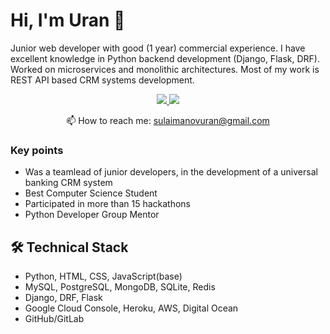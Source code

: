 # Hi, I'm Uran 👋
Junior web developer with good (1 year) commercial experience. I have excellent knowledge in Python backend development (Django, Flask, DRF). Worked on microservices and monolithic architectures. Most of my work is REST API based CRM systems development.
<!-- 
<p align='center'>
   <a href="https://github-readme-stats.vercel.app/api?username=romankh3&show_icons=true&count_private=true"><img
           height=150
           src="https://github-readme-stats.vercel.app/api?username=romankh3&show_icons=true&count_private=true"/></a>
   <a href="https://github.com/romankh3/github-readme-stats"><img height=150
                                                                  src="https://github-readme-stats.vercel.app/api/top-langs/?username=romankh3&layout=compact"/></a>
</p> -->

<p align='center'>
   <a href="https://www.linkedin.com/in/uran-sulaimanov-587228249/">
       <img src="https://img.shields.io/badge/linkedin-%230077B5.svg?&style=for-the-badge&logo=linkedin&logoColor=white"/>
   </a>
   <a href="https://t.me/TathamWarter">
       <img src="https://img.shields.io/badge/Telegram-2CA5E0?style=for-the-badge&logo=telegram&logoColor=white"/>
   </a>
<p align='center'>
   📫 How to reach me: <a href='mailto:sulaimanovuran@gmail.com'>sulaimanovuran@gmail.com</a>
</p>


### Key points
*   Was a teamlead of junior developers, in the development of a universal banking CRM system
*   Best Computer Science Student
*   Participated in more than 15 hackathons
*   Python Developer Group Mentor

## 🛠 Technical Stack
*   Python, HTML, CSS, JavaScript(base)
*   MySQL, PostgreSQL, MongoDB, SQLite, Redis
*   Django, DRF, Flask
*   Google Cloud Console, Heroku, AWS, Digital Ocean
*   GitHub/GitLab


